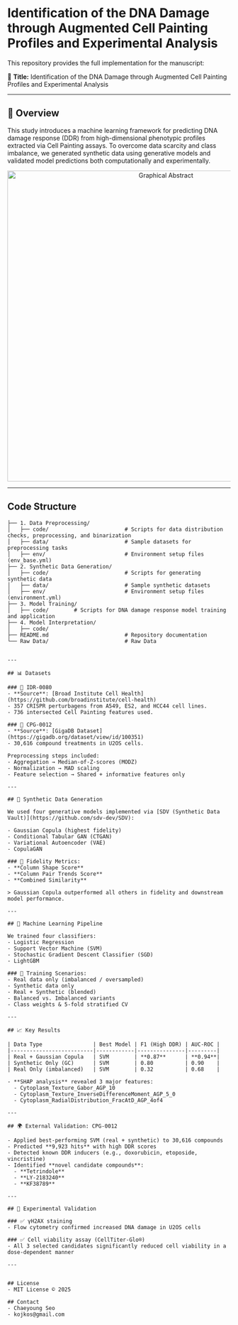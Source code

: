 # Identification of the DNA Damage through Augmented Cell Painting Profiles and Experimental Analysis

This repository provides the full implementation for the manuscript:

📄 **Title:** Identification of the DNA Damage through Augmented Cell Painting Profiles and Experimental Analysis  

---

## 📌 Overview

This study introduces a machine learning framework for predicting DNA damage response (DDR) from high-dimensional phenotypic profiles extracted via Cell Painting assays. To overcome data scarcity and class imbalance, we generated synthetic data using generative models and validated model predictions both computationally and experimentally.

<p align="center">
  <img src="Figure1_Graphic_Abstract.png" width="700" alt="Graphical Abstract">
</p>

---


## **Code Structure**
```plaintext
├── 1. Data Preprocessing/            
│   ├── code/                        # Scripts for data distribution checks, preprocessing, and binarization
│   ├── data/                        # Sample datasets for preprocessing tasks
│   ├── env/                         # Environment setup files (env_base.yml)
├── 2. Synthetic Data Generation/          
│   ├── code/                        # Scripts for generating synthetic data
│   ├── data/                        # Sample synthetic datasets
│   ├── env/                         # Environment setup files (environment.yml)
├── 3. Model Training/                
│   ├── code/        # Scripts for DNA damage response model training and application
├── 4. Model Interpretation/
│   ├── code/        
├── README.md                        # Repository documentation
└── Raw Data/                        # Raw Data


---

## 📊 Datasets

### 🔹 IDR-0080
- **Source**: [Broad Institute Cell Health](https://github.com/broadinstitute/cell-health)
- 357 CRISPR perturbagens from A549, ES2, and HCC44 cell lines.
- 736 intersected Cell Painting features used.

### 🔹 CPG-0012
- **Source**: [GigaDB Dataset](https://gigadb.org/dataset/view/id/100351)
- 30,616 compound treatments in U2OS cells.

Preprocessing steps included:
- Aggregation → Median-of-Z-scores (MODZ)
- Normalization → MAD scaling
- Feature selection → Shared + informative features only

---

## 🧬 Synthetic Data Generation

We used four generative models implemented via [SDV (Synthetic Data Vault)](https://github.com/sdv-dev/SDV):

- Gaussian Copula (highest fidelity)
- Conditional Tabular GAN (CTGAN)
- Variational Autoencoder (VAE)
- CopulaGAN

### 🧪 Fidelity Metrics:
- **Column Shape Score**
- **Column Pair Trends Score**
- **Combined Similarity**

> Gaussian Copula outperformed all others in fidelity and downstream model performance.

---

## 🤖 Machine Learning Pipeline

We trained four classifiers:
- Logistic Regression
- Support Vector Machine (SVM)
- Stochastic Gradient Descent Classifier (SGD)
- LightGBM

### 🧠 Training Scenarios:
- Real data only (imbalanced / oversampled)
- Synthetic data only
- Real + Synthetic (blended)
- Balanced vs. Imbalanced variants
- Class weights & 5-fold stratified CV

---

## 📈 Key Results

| Data Type                | Best Model | F1 (High DDR) | AUC-ROC |
|--------------------------|------------|---------------|---------|
| Real + Gaussian Copula   | SVM        | **0.87**      | **0.94**|
| Synthetic Only (GC)      | SVM        | 0.80          | 0.90    |
| Real Only (imbalanced)   | SVM        | 0.32          | 0.68    |

- **SHAP analysis** revealed 3 major features:  
  - Cytoplasm_Texture_Gabor_AGP_10  
  - Cytoplasm_Texture_InverseDifferenceMoment_AGP_5_0  
  - Cytoplasm_RadialDistribution_FracAtD_AGP_4of4

---

## 🌍 External Validation: CPG-0012

- Applied best-performing SVM (real + synthetic) to 30,616 compounds
- Predicted **9,923 hits** with high DDR scores
- Detected known DDR inducers (e.g., doxorubicin, etoposide, vincristine)
- Identified **novel candidate compounds**:
  - **Tetrindole**
  - **LY-2183240**
  - **KF38789**

---

## 🧪 Experimental Validation

### ✅ γH2AX staining
- Flow cytometry confirmed increased DNA damage in U2OS cells

### ✅ Cell viability assay (CellTiter-Glo®)
- All 3 selected candidates significantly reduced cell viability in a dose-dependent manner

---


## License
- MIT License © 2025

## Contact
- Chaeyoung Seo
- kojkos@gmail.com

